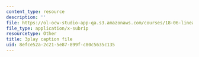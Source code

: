 ```yaml
---
content_type: resource
description: ''
file: https://ol-ocw-studio-app-qa.s3.amazonaws.com/courses/18-06-linear-algebra-spring-2010/8efce52a2c215e87899fc80c5635c135_VqP2tREMvt0.vtt
file_type: application/x-subrip
resourcetype: Other
title: 3play caption file
uid: 8efce52a-2c21-5e87-899f-c80c5635c135
---
```

